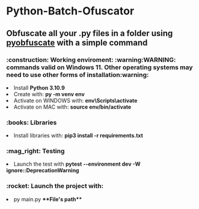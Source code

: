 # Python-Batch-Ofuscator 

<h2>Obfuscate all your .py files in a folder using <a href="https://github.com/astrand/pyobfuscate" target="_blank">pyobfuscate</a> with a simple command</h2>

<h3>:construction: Working enviroment: :warning:WARNING: commands valid on Windows 11. Other operating systems may need to use other forms of installation:warning:</h3>
<li>Install <b>Python 3.10.9</b></li> 
<li>Create with: <b>py -m venv env</b></li> 
<li>Activate on WINDOWS with: <b>env\Scripts\activate</b></li>
<li>Activate on MAC with: <b>source env/bin/activate</b></li>
<h3>:books: Libraries</h3>
<li>Install libraries with: <b>pip3 install -r requirements.txt</b></li>
<h3>:mag_right: Testing</h3>
<li>Launch the test with <b>pytest --environment dev -W ignore::DeprecationWarning</b></li>
<h3>:rocket: Launch the project with:</h3>
<li>py main.py <b>**File's path**</b></li>
